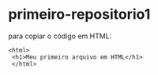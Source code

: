 # primeiro-repositorio1
para copiar o código em HTML:
```
<html>
 <h1>Meu primeiro arquivo em HTML</h1>
 </html>
```
